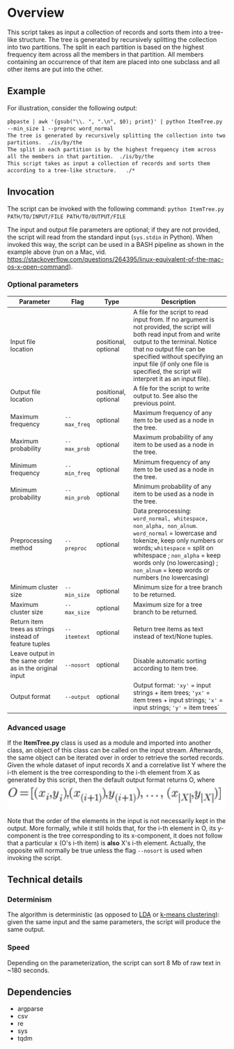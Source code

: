 
#	Overview

This script takes as input a collection of records and sorts them into a tree-like structure. The tree is generated by recursively splitting the collection into two partitions. The split in each partition is based on the highest frequency item across all the members in that partition. All members containing an occurrence of that item are placed into one subclass and all other items are put into the other.

## Example
For illustration, consider the following output:

```
pbpaste | awk '{gsub("\\. ", ".\n", $0); print}' | python ItemTree.py --min_size 1 --preproc word_normal
The tree is generated by recursively splitting the collection into two partitions.	./is/by/the
The split in each partition is by the highest frequency item across all the members in that partition.	./is/by/the
This script takes as input a collection of records and sorts them according to a tree-like structure.	./*
```

## Invocation

The script can be invoked with the following command:
`python ItemTree.py PATH/TO/INPUT/FILE PATH/TO/OUTPUT/FILE`

The input and output file parameters are optional; if they are not provided, the script will read from the standard input (`sys.stdin` in Python). When invoked this way, the script can be used in a BASH pipeline as shown in the example above (run on a Mac, vid. https://stackoverflow.com/questions/264395/linux-equivalent-of-the-mac-os-x-open-command).

### Optional parameters

| Parameter | Flag | Type | Description |
|---|---|---|---|
|Input file location | | positional, optional | A file for the script to read input from. If no argument is not provided, the script will both read input from and write output to the terminal. Notice that no output file can be specified without specifying an input file (if only one file is specified, the script will interpret it as an input file). |
|Output file location | | positional, optional | A file for the script to write output to. See also the previous point. |
|Maximum frequency| `--max_freq` | optional | Maximum frequency of any item to be used as a node in the tree. |
|Maximum probability| `--max_prob` | optional | Maximum probability of any item to be used as a node in the tree. |
|Minimum frequency| `--min_freq` | optional | Minimum frequency of any item to be used as a node in the tree. |
|Minimum probability|  `--min_prob`| optional | Minimum probability of any item to be used as a node in the tree. |
|Preprocessing method| `--preproc` | optional | Data preprocessing: `word_normal, whitespace, non_alpha, non_alnum`. `word_normal` = lowercase and tokenize, keep only numbers or words; `whitespace` = split on whitespace ; `non_alpha` = keep words only (no lowercasing) ; `non_alnum` = keep words or numbers (no lowercasing) |
|Minimum cluster size| `--min_size` | optional | Minimum size for a tree branch to be returned. |
|Maximum cluster size| `--max_size` | optional | Maximum size for a tree branch to be returned. |
|Return item trees as strings instead of feature tuples| `--itemtext` | optional | Return tree items as text instead of text/None tuples. |
|Leave output in the same order as in the original input| `--nosort` | optional | Disable automatic sorting according to item tree.|
|Output format| `--output` | optional | Output format: `'xy'` = input strings + item trees; `'yx'` = item trees + input strings; `'x'` = input strings; `'y'` = item trees`|

### Advanced usage

If the **ItemTree.py** class is used as a module and imported into another class, an object of this class can be called on the input stream. Afterwards, the same object can be iterated over in order to retrieve the sorted records. Given the whole dataset of input records X and a correlative list Y where the i-th element is the tree corresponding to the i-th element from X as generated by this script, then the default output format returns O, where 
![Alt text](/images/definition_O.png)

Note that the order of the elements in the input is not necessarily kept in the output. More formally, while it still holds that, for the i-th element in O, its y-component is the tree corresponding to its x-component, it does not follow that a particular x (O's i-th item) is **also** X's i-th element. Actually, the opposite will normally be true unless the flag `--nosort` is used when invoking the script.


## Technical details

### Determinism
The algorithm is deterministic (as opposed to [LDA](https://en.wikipedia.org/wiki/Latent_dirichlet_allocation "Latent Dirichlet Allocation") or [k-means clustering](https://en.wikipedia.org/wiki/Kmeans)): given the same input and the same parameters, the script will produce the same output.

### Speed
Depending on the parameterization, the script can sort 8 Mb of raw text in ~180 seconds.


## Dependencies
* argparse
* csv
* re
* sys
* tqdm

